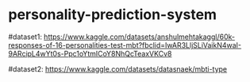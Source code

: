 # personality-prediction-system

#dataset1: https://www.kaggle.com/datasets/anshulmehtakaggl/60k-responses-of-16-personalities-test-mbt?fbclid=IwAR3LljSLiVaikN4waI-9ARcipL4wYt0s-Ppc1oYtmICoY8NhQcTeaxVKCv8


#dataset2: https://www.kaggle.com/datasets/datasnaek/mbti-type
